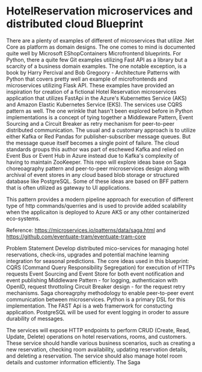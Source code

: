 # HotelReservation microservices and distributed cloud Blueprint
There are a plenty of examples of different of microservices that utilize .Net Core as platform as domain designs. The one comes to mind is documented quite well by Microsoft EShopContainers Microfrontend blueprints.
For Python, there a quite few Git examples utilizing Fast API as a library but a scarcity of a business domain examples.  The one notable exception, is a book by Harry Percival and Bob Gregoory  -  Architecture Patterns with Python that covers pretty well an example of microfrontends and microservices utilizing Flask API.  These examples have provided an inspiration for creation of a fictional Hotel Reservation microservices application that utilizes FastApi in the Azure's Kubernettes Service (AKS) and Amazon Elastic Kubernetes Service (EKS).  The services use CQRS pattern as well.   The one wrinkle that hasn't been explored before in Python implementations is a concept of tying  together a Middleware Pattern, Event Sourcing and a Circuit Breaker as retry mechanism for peer-to-peer distributed communication. The usual and a customary approach is to utilize either Kafka or Red Pandas for publisher-subscriber message queues.   But the message queue itself becomes a single point of failure.  The cloud standards groups this author was part of eschewed Kafka and relied on Event Bus or Event Hub in Azure instead due to Kafka's complexity of having to maintain ZooKeeper.  This repo will explore ideas base on Saga choreoagraphy pattern and peer-to-peer microservices design along with archival of event stores in any cloud based blob storage or structured database like PostgreSQL.  Some of these ideas are based on BFF pattern that is often utilized as gateway to UI applications.

This pattern provides a modern pipeline approach for execution of different type of http commands/querries and is used to provide added scalability when the applicaiton is deployed to Azure AKS or any other containerized eco-systems.

Reference: https://microservices.io/patterns/data/saga.html and https://github.com/eventuate-tram/eventuate-tram-core


Problem Statement
Develop distributed mico-services for managing hotel reservations, check-ins, upgrades and potential machine learning integration for seasonal predictions.
The core ideas used in this blueprint: 
  CQRS (Command Query Responsibility Segregation) for execution of HTTPs requests
  Event Sourcing and Event Store for both event notification and event publishing
  Middleware Pattern - for logging, authenticaion with OpenID, request throttoling
  Circuit Breaker design - for the request retry mechanisms.
  Saga choreagrphy methodology to enable peer-to-peer event communication between microservices.
Python is a primary DSL for this implementation. The FAST Api is a web framerwork for constucting application.  PostgreSQL will be used for event logging in oroder to assure durability of messages.
  

The services will expose HTTP endpoints to perform CRUD (Create, Read, Update, Delete) operations on hotel reservations, rooms, and customers. These service should handle various business scenarios, such as creating a new reservation, checking room availability, updating reservation details, and deleting a reservation. The service should also manage hotel room details and customer information efficiently.  The Saga 

